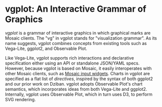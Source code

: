 # vgplot: An Interactive Grammar of Graphics

_vgplot_ is a grammar of interactive graphics in which graphical marks are Mosaic clients.
The "vg" in vgplot stands for "visualization grammar".
As its name suggests, vgplot combines concepts from existing tools such as Vega-Lite, ggplot2, and Observable Plot.

Like Vega-Lite, vgplot supports rich interactions and declarative specification either using an API or standalone JSON/YAML specs.
However, because vgplot is based on Mosaic, it easily interoperates with other Mosaic clients, such as [Mosaic input widgets](inputs).
Charts in vgplot are specified as a flat list of _directives_, inspired by the syntax of both ggplot2 and our prior work on Dziban.
vgplot adopts Observable Plot's chart semantics, which incorporates ideas from both Vega-Lite and ggplot2.
Internally, vgplot uses Observable Plot, which in turn  uses D3, to perform SVG rendering.
